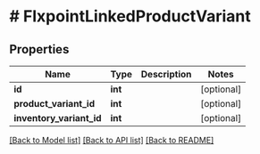# # FlxpointLinkedProductVariant

## Properties

Name | Type | Description | Notes
------------ | ------------- | ------------- | -------------
**id** | **int** |  | [optional]
**product_variant_id** | **int** |  | [optional]
**inventory_variant_id** | **int** |  | [optional]

[[Back to Model list]](../../README.md#models) [[Back to API list]](../../README.md#endpoints) [[Back to README]](../../README.md)
